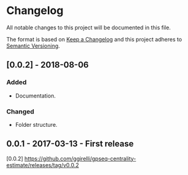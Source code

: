 # Changelog
All notable changes to this project will be documented in this file.

The format is based on [Keep a Changelog](http://keepachangelog.com/en/1.0.0/)
and this project adheres to [Semantic Versioning](http://semver.org/spec/v2.0.0.html).


## [0.0.2] - 2018-08-06
### Added
- Documentation.

### Changed
- Folder structure.



## 0.0.1 - 2017-03-13 - First release



[0.0.2] https://github.com/ggirelli/gpseq-centrality-estimate/releases/tag/v0.0.2  
